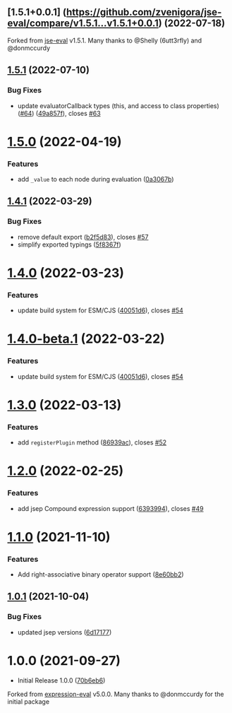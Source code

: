 ## [1.5.1+0.0.1] (https://github.com/zvenigora/jse-eval/compare/v1.5.1...v1.5.1+0.0.1) (2022-07-18)

Forked from [jse-eval](https://github.com/6utt3rfly/jse-eval]) v1.5.1. Many thanks to @Shelly (6utt3rfly) and @donmccurdy

## [1.5.1](https://github.com/6utt3rfly/jse-eval/compare/v1.5.0...v1.5.1) (2022-07-10)


### Bug Fixes

* update evaluatorCallback types (this, and access to class properties) ([#64](https://github.com/6utt3rfly/jse-eval/issues/64)) ([49a857f](https://github.com/6utt3rfly/jse-eval/commit/49a857f886e368d4c31ec2159ecd07310309d84a)), closes [#63](https://github.com/6utt3rfly/jse-eval/issues/63)

# [1.5.0](https://github.com/6utt3rfly/jse-eval/compare/v1.4.1...v1.5.0) (2022-04-19)


### Features

* add `_value` to each node during evaluation ([0a3067b](https://github.com/6utt3rfly/jse-eval/commit/0a3067b8af107ae677bee55efd69995d15721dca))

## [1.4.1](https://github.com/6utt3rfly/jse-eval/compare/v1.4.0...v1.4.1) (2022-03-29)


### Bug Fixes

* remove default export ([b2f5d83](https://github.com/6utt3rfly/jse-eval/commit/b2f5d8378ee0b0c7a8f1e3bb28ee7b65071febcd)), closes [#57](https://github.com/6utt3rfly/jse-eval/issues/57)
* simplify exported typings ([5f8367f](https://github.com/6utt3rfly/jse-eval/commit/5f8367fdf2bdc7b1e4df264b398514ae0daa7a79))

# [1.4.0](https://github.com/6utt3rfly/jse-eval/compare/v1.3.0...v1.4.0) (2022-03-23)


### Features

* update build system for ESM/CJS ([40051d6](https://github.com/6utt3rfly/jse-eval/commit/40051d62dab3f0ed3ce3c7091a637eccd479682d)), closes [#54](https://github.com/6utt3rfly/jse-eval/issues/54)

# [1.4.0-beta.1](https://github.com/6utt3rfly/jse-eval/compare/v1.3.0...v1.4.0-beta.1) (2022-03-22)


### Features

* update build system for ESM/CJS ([40051d6](https://github.com/6utt3rfly/jse-eval/commit/40051d62dab3f0ed3ce3c7091a637eccd479682d)), closes [#54](https://github.com/6utt3rfly/jse-eval/issues/54)

# [1.3.0](https://github.com/6utt3rfly/jse-eval/compare/v1.2.0...v1.3.0) (2022-03-13)


### Features

* add `registerPlugin` method ([86939ac](https://github.com/6utt3rfly/jse-eval/commit/86939acacc3b60acaeece6941583c2e5600ede67)), closes [#52](https://github.com/6utt3rfly/jse-eval/issues/52)

# [1.2.0](https://github.com/6utt3rfly/jse-eval/compare/v1.1.0...v1.2.0) (2022-02-25)


### Features

* add jsep Compound expression support ([6393994](https://github.com/6utt3rfly/jse-eval/commit/6393994212375f9c25df57a23437811541426fd4)), closes [#49](https://github.com/6utt3rfly/jse-eval/issues/49)

# [1.1.0](https://github.com/6utt3rfly/jse-eval/compare/v1.0.1...v1.1.0) (2021-11-10)


### Features

* Add right-associative binary operator support ([8e60bb2](https://github.com/6utt3rfly/jse-eval/commit/8e60bb2da844dd8586beffbb302d3c36ab03189a))

## [1.0.1](https://github.com/6utt3rfly/jse-eval/compare/v1.0.0...v1.0.1) (2021-10-04)


### Bug Fixes

* updated jsep versions ([6d17177](https://github.com/6utt3rfly/jse-eval/commit/6d17177c9b2b63ae12a299d717e82b04df42fd2b))

# 1.0.0 (2021-09-27)

* Initial Release 1.0.0 ([70b6eb6](https://github.com/6utt3rfly/jse-eval/commit/70b6eb610d5b8c8a4bcda336ac37c555f6d84c49))

Forked from [expression-eval](https://github.com/donmccurdy/expression-eval]) v5.0.0. Many thanks to @donmccurdy for the initial package
